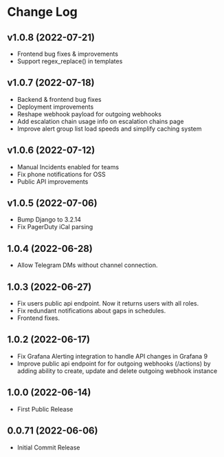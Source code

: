 # Change Log

## v1.0.8 (2022-07-21)
- Frontend bug fixes & improvements
- Support regex_replace() in templates

## v1.0.7 (2022-07-18)
- Backend & frontend bug fixes
- Deployment improvements
- Reshape webhook payload for outgoing webhooks
- Add escalation chain usage info on escalation chains page
- Improve alert group list load speeds and simplify caching system

## v1.0.6 (2022-07-12)
- Manual Incidents enabled for teams
- Fix phone notifications for OSS
- Public API improvements

## v1.0.5 (2022-07-06)
- Bump Django to 3.2.14
- Fix PagerDuty iCal parsing

## 1.0.4 (2022-06-28)
- Allow Telegram DMs without channel connection.

## 1.0.3 (2022-06-27)
- Fix users public api endpoint. Now it returns users with all roles.
- Fix redundant notifications about gaps in schedules.
- Frontend fixes.

## 1.0.2 (2022-06-17)

- Fix Grafana Alerting integration to handle API changes in Grafana 9
- Improve public api endpoint for for outgoing webhooks (/actions) by adding ability to create, update and delete outgoing webhook instance

## 1.0.0 (2022-06-14)

- First Public Release

## 0.0.71 (2022-06-06)

- Initial Commit Release
